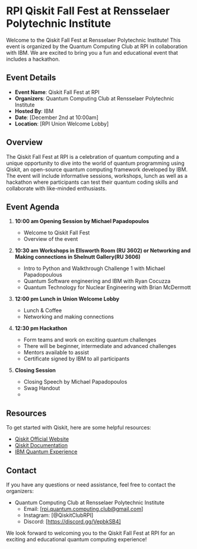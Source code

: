 # RPI Qiskit Fall Fest at Rensselaer Polytechnic Institute

Welcome to the Qiskit Fall Fest at Rensselaer Polytechnic Institute! This event is organized by the Quantum Computing Club at RPI in collaboration with IBM. We are excited to bring you a fun and educational event that includes a hackathon.

## Event Details

- **Event Name**: Qiskit Fall Fest at RPI
- **Organizers**: Quantum Computing Club at Rensselaer Polytechnic Institute
- **Hosted By**: IBM
- **Date**: [December 2nd at 10:00am]
- **Location**: [RPI Union Welcome Lobby]

## Overview

The Qiskit Fall Fest at RPI is a celebration of quantum computing and a unique opportunity to dive into the world of quantum programming using Qiskit, an open-source quantum computing framework developed by IBM. The event will include informative sessions, workshops, lunch as well as a hackathon where participants can test their quantum coding skills and collaborate with like-minded enthusiasts.

## Event Agenda

1. **10:00 am Opening Session by Michael Papadopoulos**
   - Welcome to Qiskit Fall Fest
   - Overview of the event

2. **10:30 am Workshops in Ellsworth Room (RU 3602) or Networking and Making connections in Shelnutt Gallery(RU 3606)**
   - Intro to Python and Walkthrough Challenge 1 with Michael Papadopoulous
   - Quantum Software engineering and IBM with Ryan Cocuzza
   - Quantum Technology for Nuclear Engineering with Brian McDermott
  
3. **12:00 pm Lunch in Union Welcome Lobby**
   - Lunch & Coffee
   - Networking and making connections
     
4. **12:30 pm Hackathon**
   - Form teams and work on exciting quantum challenges
   - There will be beginner, intermediate and advanced challenges
   - Mentors available to assist
   - Certificate signed by IBM to all participants
     
5. **Closing Session**
   - Closing Speech by Michael Papadopoulos
   - Swag Handout
   - 
## Resources

To get started with Qiskit, here are some helpful resources:

- [Qiskit Official Website](https://qiskit.org/)
- [Qiskit Documentation](https://qiskit.org/documentation/)
- [IBM Quantum Experience](https://quantum-computing.ibm.com/)

## Contact

If you have any questions or need assistance, feel free to contact the organizers:

- Quantum Computing Club at Rensselaer Polytechnic Institute
  - Email: [rpi.quantum.computing.club@gmail.com]
  - Instagram: [@QiskitClubRPI]
  - Discord: [https://discord.gg/VepbkSB4]

We look forward to welcoming you to the Qiskit Fall Fest at RPI for an exciting and educational quantum computing experience!
